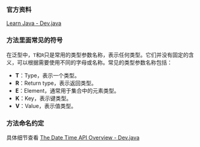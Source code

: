 ### 官方资料

[Learn Java - Dev.java](https://dev.java/learn/)





### 方法里面常见的符号

在泛型中，`T`和`R`只是常用的类型参数名称，表示任何类型。它们并没有固定的含义，可以根据需要使用不同的字母或名称。常见的类型参数名称包括：

- **T**：Type，表示一个类型。
- **R**：Return type，表示返回类型。
- **E**：Element，通常用于集合中的元素类型。
- **K**：Key，表示键类型。
- **V**：Value，表示值类型。



### 方法命名约定

具体细节查看 [The Date Time API Overview - Dev.java](https://dev.java/learn/date-time/intro/#naming)